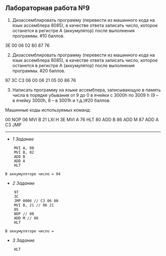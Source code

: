 ## Лабораторная работа №9 ##
1. Дизассемблировать программу (перевести из машинного кода на язык ассемблера 8085), в качестве ответа записать число, которое останется в регистре А (аккумулятор) после выполнения программы. #10 баллов.

3E 00 06 02 80 87 76

2. Дизассемблировать программу (перевести из машинного кода на язык ассемблера 8085), в качестве ответа записать число, которое останется в регистре А (аккумулятор) после выполнения программы. #20 баллов.

97 3C C3 06 00 06 21 05 00 86 76

3. Написать программу на языке ассемблера, записывающую в память числа в порядке убывания от 9 до 0 в ячейки с 3000h по 3009 h (9 – в ячейку 3000h, 8 – в 3001h и т.д.)#20 баллов.

Машинные коды используемых команд:

00 NOP
06 MVI B
21 LXI H
3E MVI A
76 HLT
80 ADD B
86 ADD M
87 ADD A
C3 JMP

___

* _1 Задание_

```
	MVI A, 00
	MVI B, 02
	ADD B
	ADD A
	HLT
```

	В аккумуляторе число = 04


* _2 Задание_

```
	97
	3C
	JMP 0006 // C3 06 00
	MVI B, 21 // 06 21
	05
	NOP // 00
	ADD M // 86
	HLT
```

	В аккумуляторе число = 


* _3 Задание_

```
	HLT
```